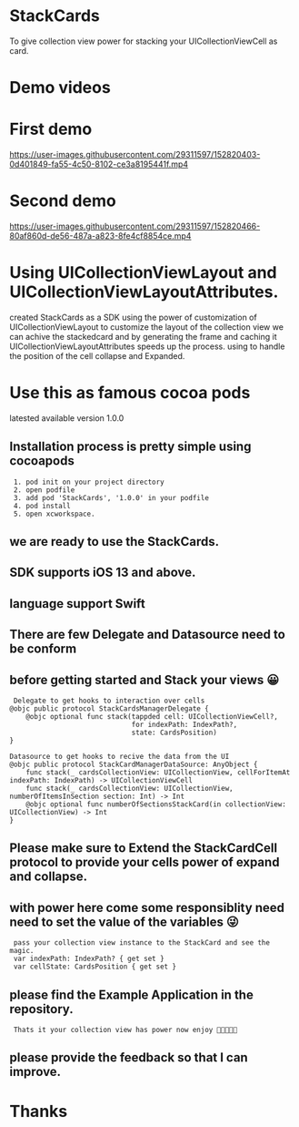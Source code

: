 # StackCards
To give collection view power for stacking your UICollectionViewCell  as card.
# Demo videos

# First demo
https://user-images.githubusercontent.com/29311597/152820403-0d401849-fa55-4c50-8102-ce3a8195441f.mp4

# Second demo
https://user-images.githubusercontent.com/29311597/152820466-80af860d-de56-487a-a823-8fe4cf8854ce.mp4

# Using UICollectionViewLayout and UICollectionViewLayoutAttributes. 
  
  created StackCards as a SDK using the power of customization
  of UICollectionViewLayout to customize the layout of the collection view
  we can achive the stackedcard and by generating the frame and caching 
  it UICollectionViewLayoutAttributes speeds up the process.
  using to handle the position of the cell collapse and Expanded.
  
# Use this as famous cocoa pods
  latested available version 1.0.0
  ## Installation process is pretty simple using cocoapods
     1. pod init on your project directory
     2. open podfile
     3. add pod 'StackCards', '1.0.0' in your podfile
     4. pod install
     5. open xcworkspace.
  ## we are ready to use the StackCards.
  ## SDK supports iOS 13 and above.
  ## language support Swift
  
  ## There are few Delegate and Datasource need to be conform 
  ## before getting started and Stack your views 😀
     Delegate to get hooks to interaction over cells
    @objc public protocol StackCardsManagerDelegate {
        @objc optional func stack(tappded cell: UICollectionViewCell?,
                                  for indexPath: IndexPath?,
                                  state: CardsPosition)
    }

    Datasource to get hooks to recive the data from the UI
    @objc public protocol StackCardManagerDataSource: AnyObject {
        func stack(_ cardsCollectionView: UICollectionView, cellForItemAt indexPath: IndexPath) -> UICollectionViewCell
        func stack(_ cardsCollectionView: UICollectionView, numberOfItemsInSection section: Int) -> Int
        @objc optional func numberOfSectionsStackCard(in collectionView: UICollectionView) -> Int
    }
    
  ## Please make sure to Extend the StackCardCell protocol to provide your cells power of expand and collapse.
  ## with power here come some responsiblity need need to set the value of the variables 😜
     pass your collection view instance to the StackCard and see the magic.
     var indexPath: IndexPath? { get set }
     var cellState: CardsPosition { get set }
     
  ## please find the Example Application in the repository.
      
     Thats it your collection view has power now enjoy 🎉🎉🎉🎉🎉
     
  ## please provide the feedback so that I can improve.
  
  # Thanks

